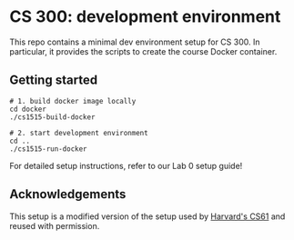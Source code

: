 # CS 300: development environment

This repo contains a minimal dev environment setup for CS 300. In
particular, it provides the scripts to create the course Docker
container.

## Getting started

```
# 1. build docker image locally
cd docker
./cs1515-build-docker

# 2. start development environment
cd ..
./cs1515-run-docker
```

For detailed setup instructions, refer to our Lab 0 setup guide!

## Acknowledgements

This setup is a modified version of the setup used by
[Harvard's CS61](https://cs61.seas.harvard.edu/site/2021/) and reused
with permission.
